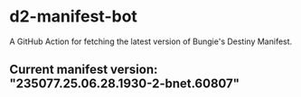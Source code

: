 # d2-manifest-bot
A GitHub Action for fetching the latest version of Bungie's Destiny Manifest.
## Current manifest version: "235077.25.06.28.1930-2-bnet.60807"